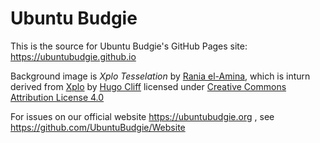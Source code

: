 # Ubuntu Budgie

This is the source for Ubuntu Budgie's GitHub Pages site: https://ubuntubudgie.github.io

Background image is *Xplo Tesselation* by [Rania el-Amina][raniaamina], which is inturn derived from [Xplo][xplo] by [Hugo Cliff][hugo-cliff] licensed under [Creative Commons Attribution License 4.0][CC-BY]

For issues on our official website https://ubuntubudgie.org , see https://github.com/UbuntuBudgie/Website


[raniaamina]: https://github.com/raniaamina "Rania's GitHub page"
[hugo-cliff]: https://hyperdude111.deviantart.com "Hugo Cliff's DeviantArt page"
[xplo]: https://hyperdude111.deviantart.com/art/Xplo-460418499 "Xplo on DeviantArt"
[CC-BY]: https://creativecommons.org/licenses/by/4.0/ "More info on CC BY 4.0"

